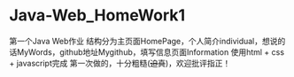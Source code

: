 # Java-Web_HomeWork1
第一个Java Web作业
结构分为主页面HomePage，个人简介individual，想说的话MyWords，github地址Mygithub，填写信息页面Information
使用html + css + javascript完成
第一次做的，十分粗糙(~~迫真~~)，欢迎批评指正！
